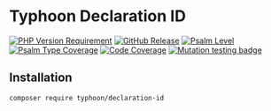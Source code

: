 # Typhoon Declaration ID

[![PHP Version Requirement](https://img.shields.io/packagist/dependency-v/typhoon/declaration-id/php)](https://packagist.org/packages/typhoon/declaration-id)
[![GitHub Release](https://img.shields.io/github/v/release/typhoon-php/declaration-id)](https://github.com/typhoon-php/declaration-id/releases)
[![Psalm Level](https://shepherd.dev/github/typhoon-php/declaration-id/level.svg)](https://shepherd.dev/github/typhoon-php/declaration-id)
[![Psalm Type Coverage](https://shepherd.dev/github/typhoon-php/declaration-id/coverage.svg)](https://shepherd.dev/github/typhoon-php/declaration-id)
[![Code Coverage](https://codecov.io/gh/typhoon-php/declaration-id/branch/0.1.x/graph/badge.svg)](https://codecov.io/gh/typhoon-php/declaration-id/tree/0.1.x)
[![Mutation testing badge](https://img.shields.io/endpoint?style=flat&url=https%3A%2F%2Fbadge-api.stryker-mutator.io%2Fgithub.com%2Ftyphoon-php%2Fdeclaration-id%2F0.1.x)](https://dashboard.stryker-mutator.io/reports/github.com/typhoon-php/declaration-id/0.1.x)

## Installation

```shell
composer require typhoon/declaration-id
```
